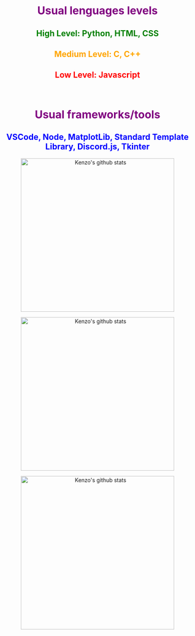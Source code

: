 <center>
    <div>
        <h1 style ="color: purple"> Usual lenguages levels </h1>
        <h2 style="color: green"> High Level: Python, HTML, CSS </h2>
        <h2 style="color: orange"> Medium Level: C, C++ </h2>
        <h2 style="color: red"> Low Level: Javascript </h2>
        <br>
        <h1 style="color: purple"> Usual frameworks/tools </h1>
        <h2 style="color: blue"> VSCode, Node, MatplotLib, Standard Template Library, Discord.js, Tkinter </h2>
    </div>
    <tr>
      <td>
        <p align="center"><a href="#"><img width="400px" src="https://github-readme-stats.vercel.app/api?username=Kenzo-Sugai&show_icons=true&count_private=true&hide_border=true&&exclude_repo=DatabaseAnalysisProject,probability-and-statistics-database-analysis,FacialRecognitionProject,ClassroomProject&include_all_commits=true&theme=radical" alt="Kenzo's github stats"/>
          </a></p>
       <p align="center"><a href="#"><img width="400px" src="https://github-readme-streak-stats.herokuapp.com/?user=Kenzo-Sugai&hide_border=true&theme=radical"  alt="Kenzo's github stats"/></a></p>
      </td>
       <td>
        <p align="center"><a href="#"><img width="400px" src="https://github-readme-stats.vercel.app/api/top-langs?username=Kenzo-Sugai&layout=compact&langs_count=20&hide_border=true&theme=radical" alt="Kenzo's github stats"/> </a></p>
      </td>
      </tr>
</center>
<br/>
